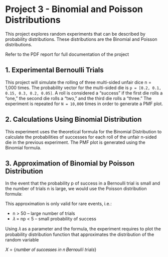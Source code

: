 # Project 3 - Binomial and Poisson Distributions 
This project explores random experiments that can be described by probability distributions. These distributions are the Binomial and Poisson distributions.

Refer to the PDF report for full documentation of the project

## 1. Experimental Bernoulli Trials

This project will simulate the rolling of three multi-sided unfair dice n = 1,000 times. The probability vector for the multi-sided die is `p = [0.2, 0.1, 0.15, 0.3, 0.2, 0.05]`. A roll is considered a “success” if the first die rolls a “one,” the second die rolls a “two,” and the third die rolls a “three.” The experiment is repeated for `N = 10,000` times in order to generate a PMF plot.

## 2. Calculations Using Binomial Distribution

This experiment uses the theoretical formula for the Binomial Distribution to calculate the probabilities of successes for each roll of the unfair n-sided die in the previous experiment. The PMF plot is generated using the Binomial formula.

## 3. Approximation of Binomial by Poisson Distribution

In the event that the probability p of success in a Bernoulli trial is small and the number of trials n is large, we would use the Poisson distribution formula:

This approximation is only valid for rare events, i.e.:
- n > 50 – large number of trials
- 𝜆 = np < 5 – small probability of success

Using 𝜆 as a parameter and the formula, the experiment requires to plot the probability distribution function that approximates the distribution of the random variable

𝑋 = {𝑛𝑢𝑚𝑏𝑒𝑟 𝑜𝑓 𝑠𝑢𝑐𝑐𝑒𝑠𝑠𝑒𝑠 𝑖𝑛 𝑛 𝐵𝑒𝑟𝑛𝑜𝑢𝑙𝑙𝑖 𝑡𝑟𝑖𝑎𝑙𝑠}